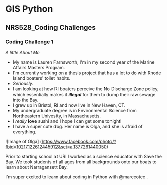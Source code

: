 # GIS Python
## NRS528_Coding Challenges


### **Coding Challenge 1**

*A little About Me*

* My name is Lauren Farnsworth, I'm in my second year of the Marine Affairs Masters Program. 
* I'm currently working on a thesis project that has a lot to do with Rhode Island boaters' toilet habits.
* _Seriously._
* I am looking at how RI boaters perceive the No Discharge Zone policy, which essentially makes it _**illegal**_ for them to dump their raw sewage into the Bay.
* I grew up in Bristol, RI and now live in New Haven, CT.
* My undergraduate degree is in Environmental Science from Northeastern Univesity, in Massachusetts.
* I _really_ **love** sushi and I hope I can get some tonight!
* I have a super cute dog. Her name is Olga, and she is afraid of everything.

![Image of Olga]
(https://www.facebook.com/photo/?fbid=10217122612445912&set=a.1377261440050)


Prior to starting school at URI I worked as a science educator with Save the Bay. We took students of all ages from all backgrounds onto our boats to learn about Narragansett Bay.


I'm super excited to learn about coding in Python with @marecotec . 
